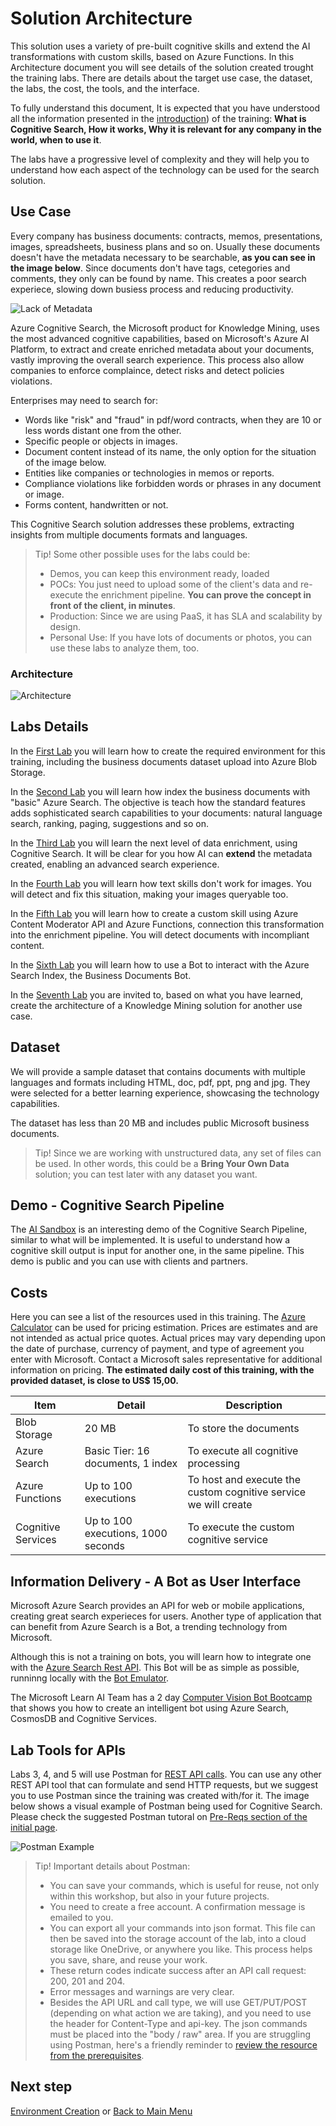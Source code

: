 # Solution Architecture

This solution uses a variety of pre-built cognitive skills and extend the AI transformations with custom skills, based on Azure Functions. In this Architecture document you will see details of the solution created trought the training labs. There are details about the target use case, the dataset, the labs, the cost, the tools, and the interface.

To fully understand this document, It is expected that you have understood all the information presented in the [introduction](./Introduction.md)) of the training: **What is Cognitive Search, How it works, Why it is relevant for any company in the world, when to use it**.

The labs have a progressive level of complexity and they will help you to understand how each aspect of the technology can be used for the search solution.

## Use Case

Every company has business documents: contracts, memos, presentations, images, spreadsheets, business plans and so on. Usually these documents doesn't have the metadata necessary to be searchable, **as you can see in the image below**. Since documents don't have tags, cetegories and comments, they only can be found by name. This creates a poor search experiece, slowing down busiess process and reducing productivity.

![Lack of Metadata](./resources/images/sol-arch-images/no-meta.png)

Azure Cognitive Search, the Microsoft product for Knowledge Mining, uses the most advanced cognitive capabilities, based on Microsoft's Azure AI Platform, to extract and create enriched metadata about your documents, vastly improving the overall search experience. This process also allow companies to enforce complaince, detect risks and detect policies violations.

Enterprises may need to search for:

+ Words like "risk" and "fraud" in pdf/word contracts, when they are 10 or less words distant one from the other.
+ Specific people or objects in images.
+ Document content instead of its name, the only option for the situation of the image below.
+ Entities like companies or technologies in memos or reports.
+ Compliance violations like forbidden words or phrases in any document or image.
+ Forms content, handwritten or not.

This Cognitive Search solution addresses these problems, extracting insights from multiple documents formats and languages.

>Tip! Some other possible uses for the labs could be:
>
>+ Demos, you can keep this environment ready, loaded
>+ POCs: You just need to upload some of the client's data and re-execute the enrichment pipeline. **You can prove the concept in front of the client, in minutes**.
>+ Production: Since we are using PaaS, it has SLA and scalability by design.
>+ Personal Use: If you have lots of documents or photos, you can use these labs to analyze them, too.

### Architecture

![Architecture](./resources/images/sol-arch-images/architecture.png)


## Labs Details

In the [First Lab](./Lab-Environment-Creation.md) you will learn how to create the required environment for this training, including the business documents dataset upload into Azure Blob Storage.

In the [Second Lab](./Lab-Azure-Search-Fundamentals.md) you will learn how index the business documents with "basic" Azure Search. The objective is teach how the standard features adds sophisticated search capabilities to your documents: natural language search, ranking, paging, suggestions and so on.

In the [Third Lab](./Lab-Text-Skills.md) you will learn the next level of data enrichment, using Cognitive Search. It will be clear for you how AI can **extend** the metadata created, enabling an advanced search experience.

In the [Fourth Lab](./Lab-Image-Skills.md) you will learn how text skills don't work for images. You will detect and fix this situation, making your images queryable too.

In the [Fifth Lab](./Lab-Custom-Skills.md) you will learn how to create a custom skill using Azure Content Moderator API and Azure Functions, connection this transformation into the enrichment pipeline. You will detect documents with incompliant content.

In the [Sixth Lab](./Lab-Business-Documents-Bot.md) you will learn how to use a Bot to interact with the Azure Search Index, the Business Documents Bot.

In the [Seventh Lab](./Final-Case.md) you are invited to, based on what you have learned, create the architecture of a Knowledge Mining solution for another use case.

## Dataset

We will provide a sample dataset that contains documents with multiple languages and formats including HTML, doc, pdf, ppt, png and jpg. They were selected for a better learning experience, showcasing the technology capabilities.

The dataset has less than 20 MB and includes public Microsoft business documents.

> Tip! Since we are working with unstructured data, any set of files can be used. In other words, this could be a **Bring Your Own Data** solution; you can test later with any dataset you want.  

## Demo - Cognitive Search Pipeline

The [AI Sandbox](https://text-analytics-demo-dev.azurewebsites.net/) is an interesting demo of the Cognitive Search Pipeline, similar to what will be implemented. It is useful to understand how a cognitive skill output is input for another one, in the same pipeline.
This demo is public and you can use with clients and partners.

## Costs

Here you can see a list of the resources used in this training. The [Azure Calculator](https://azure.microsoft.com/en-us/pricing/calculator/) can be used for pricing estimation.
Prices are estimates and are not intended as actual price quotes. Actual prices may vary depending upon the date of purchase, currency of payment, and type of agreement you enter with Microsoft. Contact a Microsoft sales representative for additional information on pricing.
**The estimated daily cost of this training, with the provided dataset, is close to US$ 15,00.**  

| Item | Detail | Description
|-------|----------|----------|
| Blob Storage | 20 MB |To store the documents |
| Azure Search | Basic Tier: 16 documents, 1 index | To execute all cognitive processing |
| Azure Functions | Up to 100 executions| To host and execute the custom cognitive service we will create |
| Cognitive Services | Up to 100 executions, 1000 seconds | To execute the custom cognitive service |

## Information Delivery - A Bot as User Interface

Microsoft Azure Search provides an API for web or mobile applications, creating great search experieces for users. Another type of application that can benefit from Azure Search is a Bot, a trending technology from Microsoft.

Although this is not a training on bots, you will learn how to integrate one with the  [Azure Search Rest API](https://docs.microsoft.com/en-us/azure/search/search-query-rest-api). This Bot will be as simple as possible, runninng locally with the [Bot Emulator](https://github.com/Microsoft/BotFramework-Emulator).

The Microsoft Learn AI Team has a 2 day [Computer Vision Bot Bootcamp](https://azure.github.io/LearnAI-Bootcamp/emergingaidev_bootcamp) that shows you how to create an intelligent bot using Azure Search, CosmosDB and Cognitive Services.

## Lab Tools for APIs

Labs 3, 4, and 5 will use Postman for [REST API calls](https://docs.microsoft.com/en-us/azure/search/search-fiddler). You can use any other REST API tool that can formulate and send HTTP requests, but we suggest you to use Postman since the training was created with/for it. The image below shows a visual example of Postman being used for Cognitive Search. Please check the suggested Postman tutoral on [Pre-Reqs section of the initial page](./readme.md).

![Postman Example](./resources/images/sol-arch-images/postman.png)

> Tip! Important details about Postman:
> + You can save your commands, which is useful for reuse, not only within this workshop, but also in your future projects.
> + You need to create a free account. A confirmation message is emailed to you.
> + You can export all your commands into json format. This file can then be saved into the storage account of the lab, into a cloud storage like OneDrive, or anywhere you like. This process helps you save, share, and reuse your work.
> + These return codes indicate success after an API call request: 200, 201 and 204.
> + Error messages and warnings are very clear.
> + Besides the API URL and call type, we will use GET/PUT/POST (depending on what action we are taking), and you need to use the header for Content-Type and api-key. The json commands must be placed into the "body / raw" area. If you are struggling using Postman, here's a friendly reminder to [review the resource from the prerequisites](https://docs.microsoft.com/en-us/azure/search/search-fiddler).

## Next step

[Environment Creation](./Environment-Creation.md) or [Back to Main Menu](./readme.md)